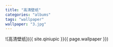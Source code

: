 ```yaml
---
title: "高清壁纸"
categories: "albums"
tags: "wallpaper"
wallpaper: "3.jpg"
---
```


![高清壁纸]({{ site.qiniupic }}{{ page.wallpaper }})